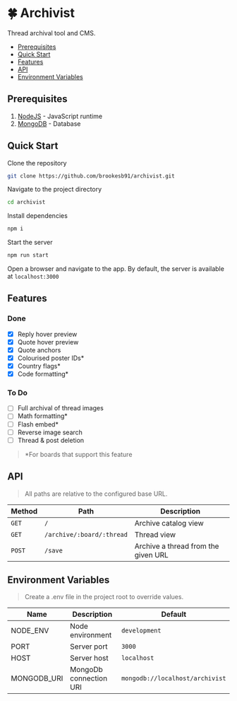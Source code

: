 # :four_leaf_clover: Archivist

Thread archival tool and CMS.

- [Prerequisites](#prerequisites)
- [Quick Start](#quick-start)
- [Features](#features)
- [API](#api)
- [Environment Variables](#environment)

<a name="prerequisites"></a>

## Prerequisites

1. [NodeJS](https://nodejs.org/en/) - JavaScript runtime
2. [MongoDB](https://www.mongodb.com/) - Database

<a name="quick-start"></a>

## Quick Start

Clone the repository

```bash
git clone https://github.com/brookesb91/archivist.git
```

Navigate to the project directory

```bash
cd archivist
```

Install dependencies

```bash
npm i
```

Start the server

```bash
npm run start
```

Open a browser and navigate to the app. By default, the server is available at `localhost:3000`

<a name="features"></a>

## Features

### Done

- [x] Reply hover preview
- [x] Quote hover preview
- [x] Quote anchors
- [x] Colourised poster IDs\*
- [x] Country flags\*
- [x] Code formatting\*

### To Do

- [ ] Full archival of thread images
- [ ] Math formatting\*
- [ ] Flash embed\*
- [ ] Reverse image search
- [ ] Thread & post deletion

> \*For boards that support this feature

<a name="api"></a>

## API

> All paths are relative to the configured base URL.

| Method | Path                      | Description                         |
| ------ | ------------------------- | ----------------------------------- |
| `GET`  | `/`                       | Archive catalog view                |
| `GET`  | `/archive/:board/:thread` | Thread view                         |
| `POST` | `/save`                   | Archive a thread from the given URL |

<a name="environment"></a>

## Environment Variables

> Create a .env file in the project root to override values.

| Name        | Description            | Default                         |
| ----------- | ---------------------- | ------------------------------- |
| NODE_ENV    | Node environment       | `development`                   |
| PORT        | Server port            | `3000`                          |
| HOST        | Server host            | `localhost`                     |
| MONGODB_URI | MongoDb connection URI | `mongodb://localhost/archivist` |
